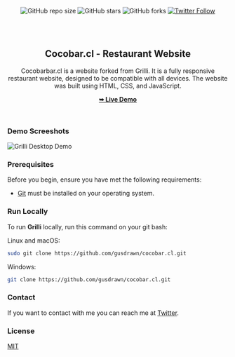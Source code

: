 <div align="center">
  
  ![GitHub repo size](https://img.shields.io/github/repo-size/gusdrawn/cocobar.cl)
  ![GitHub stars](https://img.shields.io/github/stars/gusdrawn/cocobar.cl?style=social)
  ![GitHub forks](https://img.shields.io/github/forks/gusdrawn/cocobar.cl?style=social)
  [![Twitter Follow](https://img.shields.io/twitter/follow/gusdrawn?style=social)](https://twitter.com/intent/follow?screen_name=gusdrawn)

  <br />
  <br />

  <h2 align="center">Cocobar.cl - Restaurant Website</h2>

  Cocobarbar.cl is a website forked from Grilli. It is a fully responsive restaurant website, designed to be compatible with all devices. The website was built using HTML, CSS, and JavaScript.

  <a href="https://gusdrawn.github.io/cocobar.cl/"><strong>➥ Live Demo</strong></a>

</div>

<br />

### Demo Screeshots

![Grilli Desktop Demo](./readme-images/desktop.png "Desktop Demo")

### Prerequisites

Before you begin, ensure you have met the following requirements:

* [Git](https://git-scm.com/downloads "Download Git") must be installed on your operating system.

### Run Locally

To run **Grilli** locally, run this command on your git bash:

Linux and macOS:

```bash
sudo git clone https://github.com/gusdrawn/cocobar.cl.git
```

Windows:

```bash
git clone https://github.com/gusdrawn/cocobar.cl.git
```

### Contact

If you want to contact with me you can reach me at [Twitter](https://www.twitter.com/gusdrawn).

### License

[MIT](https://choosealicense.com/licenses/mit/)
